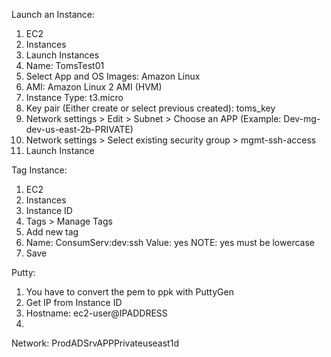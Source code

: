 Launch an Instance:
1.  EC2
2.  Instances
3.  Launch Instances
4.  Name:  TomsTest01
5.  Select App and OS Images:  Amazon Linux
6.  AMI:  Amazon Linux 2 AMI (HVM)
7.  Instance Type:  t3.micro
8.  Key pair (Either create or select previous created):  toms_key
9.  Network settings > Edit > Subnet > Choose an APP (Example: Dev-mg-dev-us-east-2b-PRIVATE)
10. Network settings > Select existing security group > mgmt-ssh-access
11.  Launch Instance

Tag Instance:
1.  EC2
2.  Instances
3.  Instance ID
4.  Tags > Manage Tags
5.  Add new tag
6.  Name:  ConsumServ:dev:ssh Value: yes	NOTE:  yes must be lowercase
7.  Save

Putty:
1.  You have to convert the pem to ppk with PuttyGen
2.  Get IP from Instance ID
3.  Hostname:  ec2-user@IPADDRESS
4.  

Network:  ProdADSrvAPPPrivateuseast1d


